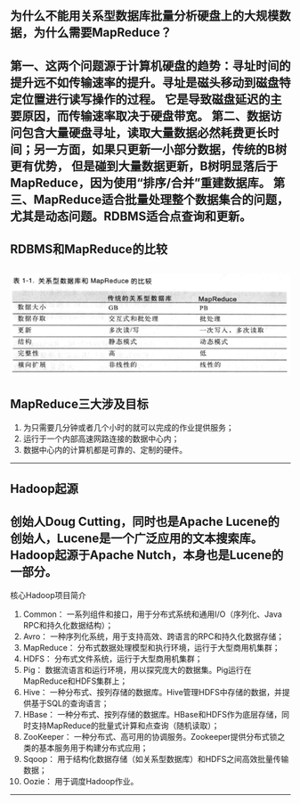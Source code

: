 ## 为什么不能用关系型数据库批量分析硬盘上的大规模数据，为什么需要MapReduce？
第一、这两个问题源于计算机硬盘的趋势：寻址时间的提升远不如传输速率的提升。寻址是磁头移动到磁盘特定位置进行读写操作的过程。
它是导致磁盘延迟的主要原因，而传输速率取决于硬盘带宽。
第二、数据访问包含大量硬盘寻址，读取大量数据必然耗费更长时间；另一方面，如果只更新一小部分数据，传统的B树更有优势，
但是碰到大量数据更新，B树明显落后于MapReduce，因为使用“排序/合并”重建数据库。
第三、MapReduce适合批量处理整个数据集合的问题，尤其是动态问题。RDBMS适合点查询和更新。
---
## RDBMS和MapReduce的比较
![输入图片说明](./imgs/1.1.compare.png "关系型数据库和MapReduce的比较")
---
## MapReduce三大涉及目标
1. 为只需要几分钟或者几个小时的就可以完成的作业提供服务；
2. 运行于一个内部高速网路连接的数据中心内；
3. 数据中心内的计算机都是可靠的、定制的硬件。
---
## Hadoop起源
创始人Doug Cutting，同时也是Apache Lucene的创始人，Lucene是一个广泛应用的文本搜索库。
Hadoop起源于Apache Nutch，本身也是Lucene的一部分。
---
核心Hadoop项目简介
1. Common： 一系列组件和接口，用于分布式系统和通用I/O（序列化、Java RPC和持久化数据结构）；
2. Avro： 一种序列化系统，用于支持高效、跨语言的RPC和持久化数据存储；
3. MapReduce： 分布式数据处理模型和执行环境，运行于大型商用机集群；
4. HDFS： 分布式文件系统，运行于大型商用机集群；
5. Pig： 数据流语言和运行环境，用以探究庞大的数据集。Pig运行在MapReduce和HDFS集群上；
6. Hive： 一种分布式、按列存储的数据库。Hive管理HDFS中存储的数据，并提供基于SQL的查询语言；
7. HBase： 一种分布式、按列存储的数据库。HBase和HDFS作为底层存储，同时支持MapReduce的批量式计算和点查询（随机读取）；
8. ZooKeeper： 一种分布式、高可用的协调服务。Zookeeper提供分布式锁之类的基本服务用于构建分布式应用；
9. Sqoop： 用于结构化数据存储（如关系型数据库）和HDFS之间高效批量传输数据；
10. Oozie： 用于调度Hadoop作业。
---



